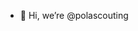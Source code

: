 - 👋 Hi, we’re @polascouting

<!---
polascouting/polascouting is a ✨ special ✨ repository because its `README.md` (this file) appears on your GitHub profile.
You can click the Preview link to take a look at your changes.
--->
